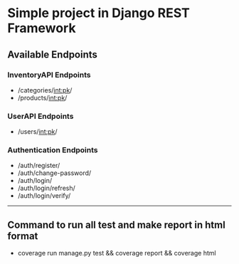 # Simple project in Django REST Framework

## Available Endpoints

### InventoryAPI Endpoints
- /categories/<int:pk>/
- /products/<int:pk>/

### UserAPI Endpoints
- /users/<int:pk>/

### Authentication Endpoints
- /auth/register/
- /auth/change-password/
- /auth/login/
- /auth/login/refresh/
- /auth/login/verify/

<hr>

## Command to run all test and make report in html format
- coverage run manage.py test && coverage report && coverage html